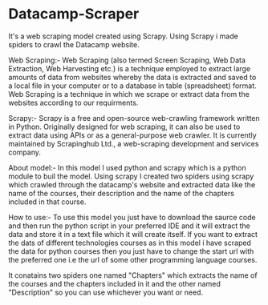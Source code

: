 # Datacamp-Scraper
It's a web scraping model created using Scrapy. Using Scrapy i made spiders to crawl the Datacamp website.



Web Scraping:-
Web Scraping (also termed Screen Scraping, Web Data Extraction, Web Harvesting etc.) is a technique employed to extract large amounts of data from websites whereby the data is extracted and saved to a local file in your computer or to a database in table (spreadsheet) format. Web Scraping is a technique in which we scrape or extract data from the websites according to our requirments.



Scrapy:- 
Scrapy is a free and open-source web-crawling framework written in Python. Originally designed for web scraping, it can also be used to extract data using APIs or as a general-purpose web crawler. It is currently maintained by Scrapinghub Ltd., a web-scraping development and services company.



About model:-
In this model I used python and scrapy which is a python module to buil the model. Using scrapy I created two spiders using scrapy which crawled through the datacamp's website and extracted data like the name of the courses, their description and the name of the chapters included in that course.



How to use:-
To use this model you just have to download the saurce code and then run the python script in your preferred IDE and it will extract the data and store it in a text file which it will create itself. If you want to extract the dats of different technologies courses as in this model i have scraped the data for python courses then you just have to change the start url with the preferred one i.e the url of some other programming language courses.

It conatains two spiders one named "Chapters" which extracts the name of the courses and the chapters included in it and the other named "Description" so you can use whichever you  want or need.
